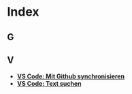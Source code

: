 # Index

## G


## V
* [**VS Code: Mit Github synchronisieren**](https://github.com/oktagon2/my-pdfs/blob/master/vs-code-rezepte.md#mit-github-synchronisieren)
* [**VS Code: Text suchen**](https://github.com/oktagon2/my-pdfs/blob/master/vs-code-rezepte.md#text-suchen) 
